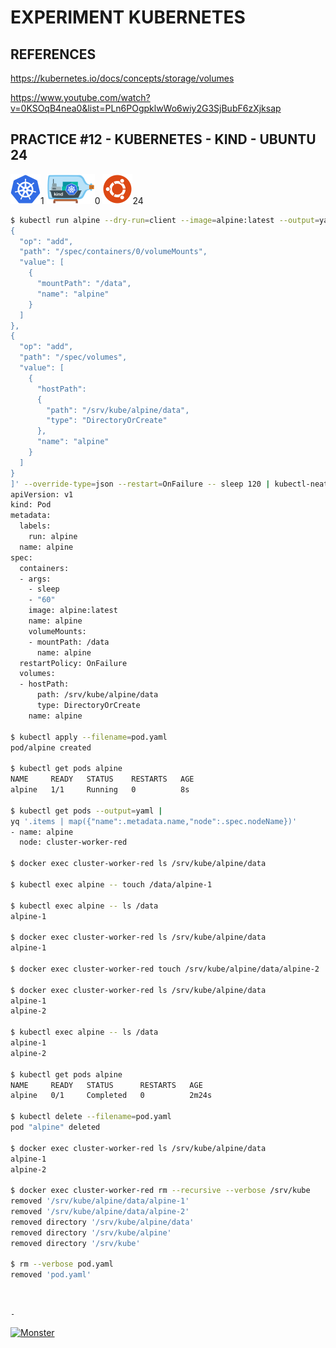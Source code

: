 # EXPERIMENT KUBERNETES

## REFERENCES

https://kubernetes.io/docs/concepts/storage/volumes

https://www.youtube.com/watch?v=0KSOqB4nea0&list=PLn6POgpklwWo6wiy2G3SjBubF6zXjksap

## PRACTICE #12 - KUBERNETES - KIND - UBUNTU 24

[![Kubernetes](img/kubernetes.webp "Kubernetes")](https://kubernetes.io)1
[![Kind](img/kind.webp "Kind")](https://kind.sigs.k8s.io)0
[![Ubuntu](img/ubuntu.webp "Ubuntu")](https://ubuntu.com)24

```bash
$ kubectl run alpine --dry-run=client --image=alpine:latest --output=yaml --overrides='[
{
  "op": "add",
  "path": "/spec/containers/0/volumeMounts",
  "value": [
    {
      "mountPath": "/data",
      "name": "alpine"
    }
  ]
},
{
  "op": "add",
  "path": "/spec/volumes",
  "value": [
    {
      "hostPath":
      {
        "path": "/srv/kube/alpine/data",
        "type": "DirectoryOrCreate"
      },
      "name": "alpine"
    }
  ]
}
]' --override-type=json --restart=OnFailure -- sleep 120 | kubectl-neat | tee pod.yaml
apiVersion: v1
kind: Pod
metadata:
  labels:
    run: alpine
  name: alpine
spec:
  containers:
  - args:
    - sleep
    - "60"
    image: alpine:latest
    name: alpine
    volumeMounts:
    - mountPath: /data
      name: alpine
  restartPolicy: OnFailure
  volumes:
  - hostPath:
      path: /srv/kube/alpine/data
      type: DirectoryOrCreate
    name: alpine

$ kubectl apply --filename=pod.yaml
pod/alpine created

$ kubectl get pods alpine
NAME     READY   STATUS    RESTARTS   AGE
alpine   1/1     Running   0          8s

$ kubectl get pods --output=yaml |
yq '.items | map({"name":.metadata.name,"node":.spec.nodeName})'
- name: alpine
  node: cluster-worker-red

$ docker exec cluster-worker-red ls /srv/kube/alpine/data

$ kubectl exec alpine -- touch /data/alpine-1

$ kubectl exec alpine -- ls /data
alpine-1

$ docker exec cluster-worker-red ls /srv/kube/alpine/data
alpine-1

$ docker exec cluster-worker-red touch /srv/kube/alpine/data/alpine-2

$ docker exec cluster-worker-red ls /srv/kube/alpine/data
alpine-1
alpine-2

$ kubectl exec alpine -- ls /data
alpine-1
alpine-2

$ kubectl get pods alpine
NAME     READY   STATUS      RESTARTS   AGE
alpine   0/1     Completed   0          2m24s

$ kubectl delete --filename=pod.yaml
pod "alpine" deleted

$ docker exec cluster-worker-red ls /srv/kube/alpine/data
alpine-1
alpine-2

$ docker exec cluster-worker-red rm --recursive --verbose /srv/kube
removed '/srv/kube/alpine/data/alpine-1'
removed '/srv/kube/alpine/data/alpine-2'
removed directory '/srv/kube/alpine/data'
removed directory '/srv/kube/alpine'
removed directory '/srv/kube'

$ rm --verbose pod.yaml
removed 'pod.yaml'
```

&nbsp;

`-`

[![Monster](https://avatars.githubusercontent.com/u/47848582?s=96&v=4 "Boo!")](../README.md)
